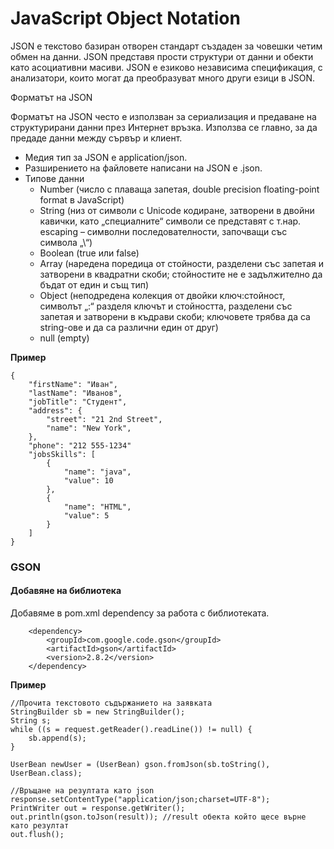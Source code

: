 # JavaScript Object Notation

JSON е текстово базиран отворен стандарт създаден за човешки четим обмен на данни. JSON представя прости структури от данни и обекти като асоциативни масиви. JSON е езиково независима спецификация, с анализатори, които могат да преобразуват много други езици в JSON.

Форматът на JSON

Форматът на JSON често е използван за сериализация и предаване на структурирани данни през Интернет връзка. Използва се главно, за да предаде данни между сървър и клиент.

* Mедия тип за JSON е application/json.
* Разширението на файловете написани на JSON е .json.
* Типове данни
  * Number (число с плаваща запетая, double precision floating-point format в JavaScript)
  * String (низ от символи с Unicode кодиране, затворени в двойни кавички, като „специалните“ символи се представят с т.нар. escaping – символни последователности, започващи със символа „\“)
  * Boolean (true или false)
  * Array (наредена поредица от стойности, разделени със запетая и затворени в квадратни скоби; стойностите не е задължително да бъдат от един и същ тип)
  * Object (неподредена колекция от двойки ключ:стойност, символът „:“ разделя ключът и стойността, разделени със запетая и затворени в къдрави скоби; ключовете трябва да са string-ове и да са различни един от друг)
  * null (empty)

**Пример**

```
{
    "firstName": "Иван",
    "lastName": "Иванов",
    "jobTitle": "Студент",
    "address": {
        "street": "21 2nd Street",
        "name": "New York",
    },
    "phone": "212 555-1234"
    "jobsSkills": [
        {
            "name": "java",
            "value": 10
        },
        {
            "name": "HTML",
            "value": 5
        }
    ]
}
```

### GSON

#### Добавяне на библиотека

Добавяме в pom.xml dependency за работа с библиотеката.

```
    <dependency>
        <groupId>com.google.code.gson</groupId>
        <artifactId>gson</artifactId>
        <version>2.8.2</version>
    </dependency>
```

**Пример**

```
//Прочита текстовото съдържанието на заявката
StringBuilder sb = new StringBuilder();
String s;
while ((s = request.getReader().readLine()) != null) {
    sb.append(s);
}

UserBean newUser = (UserBean) gson.fromJson(sb.toString(), UserBean.class);
```

```
//Връщане на резултата като json
response.setContentType("application/json;charset=UTF-8");
PrintWriter out = response.getWriter();
out.println(gson.toJson(result)); //result обекта който щесе върне като резултат
out.flush();
```
